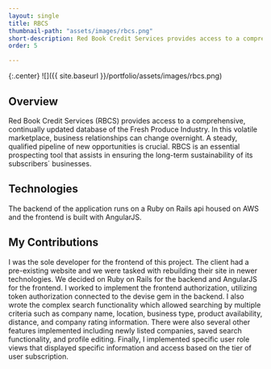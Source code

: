 ```yaml
---
layout: single
title: RBCS
thumbnail-path: "assets/images/rbcs.png"
short-description: Red Book Credit Services provides access to a comprehensive, continually updated database of the Fresh Produce Industry that helps users monitor companies business habits and helps them make connections to those companies.
order: 5

---
```


{:.center}
![]({{ site.baseurl }}/portfolio/assets/images/rbcs.png)

## Overview
Red Book Credit Services (RBCS) provides access to a comprehensive, continually updated database of the Fresh Produce Industry. In this volatile marketplace, business relationships can change overnight. A steady, qualified pipeline of new opportunities is crucial. RBCS is an essential prospecting tool that assists in ensuring the long-term sustainability of its subscribers´ businesses.

## Technologies

The backend of the application runs on a Ruby on Rails api housed on AWS and the frontend is built with AngularJS.

## My Contributions

I was the sole developer for the frontend of this project. The client had a pre-existing website and we were tasked with rebuilding their site in newer technologies. We decided on Ruby on Rails for the backend and AngularJS for the frontend. I worked to implement the frontend authorization, utilizing token authorization connected to the devise gem in the backend. I also wrote the complex search functionality which allowed searching by multiple criteria such as company name, location, business type, product availability, distance, and company rating information. There were also several other features implemented including newly listed companies, saved search functionality, and profile editing. Finally, I implemented specific user role views that displayed specific information and access based on the tier of user subscription.
